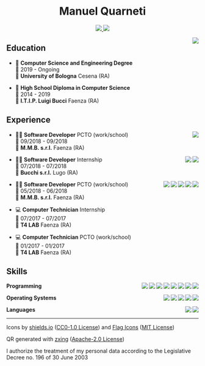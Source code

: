 <h1 align="center">Manuel Quarneti</h1>
<p align="center">
    <a href="mailto:manuelquarneti@gmail.com">
        <img src="https://img.shields.io/badge/email-manuelquarneti@gmail.com-D14836?logo=gmail&logoColor=white" />
    </a>
    <a href="https://www.linkedin.com/in/mquarneti/">
        <img src="https://img.shields.io/badge/linkedin-mquarneti-0077B5?logo=linkedin&logoColor=white" />
    </a>
</p>

<img align="right" src="https://zxing.org/w/chart?cht=qr&chs=230x230&chld=L&choe=UTF-8&chl=MECARD%3AN%3AManuel+Quarneti%3BURL%3Ahttps%5C%3A%2F%2Fquarno.xyz%3BEMAIL%3Amanuelquarneti%40gmail.com%3B%3B" />

## Education

- 📖 **Computer Science and Engineering Degree**\
📆 2019 - Ongoing\
📍 **University of Bologna** Cesena (RA)

- 📕 **High School Diploma in Computer Science**\
📆 2014 - 2019\
📍 **I.T.I.P. Luigi Bucci** Faenza (RA)

## Experience

<img align="right" src="https://img.shields.io/badge/c sharp-239120?logo=c-sharp&logoColor=white" />

- 👨‍💻 **Software Developer** PCTO (work/school)\
📆 09/2018 - 09/2018\
📍 **M.M.B. s.r.l.** Faenza (RA)

<img align="right" src="https://img.shields.io/badge/postgresql-336791?logo=postgresql&logoColor=white" />
<img align="right" src="https://img.shields.io/badge/python-3776AB?logo=python&logoColor=white" />

- 👨‍💻 **Software Developer** Internship\
📆 07/2018 - 07/2018\
📍 **Bucchi s.r.l.** Lugo (RA)

<img align="right" src="https://img.shields.io/badge/c sharp-239120?logo=c-sharp&logoColor=white" />
<img align="right" src="https://img.shields.io/badge/wordpress-21759B?logo=wordpress&logoColor=white" />
<img align="right" src="https://img.shields.io/badge/javascript-F7DF1E?logo=javascript&logoColor=white" />
<img align="right" src="https://img.shields.io/badge/css-1572B6?logo=css3&logoColor=white" />
<img align="right" src="https://img.shields.io/badge/html-E34F26?logo=html5&logoColor=white" />

- 👨‍💻 **Software Developer** PCTO (work/school)\
📆 05/2018 - 06/2018\
📍 **M.M.B. s.r.l.** Faenza (RA)

- 💻 **Computer Technician** Internship\
📆 07/2017 - 07/2017\
📍 **T4 LAB** Faenza (RA)

- 💻 **Computer Technician** PCTO (work/school)\
📆 01/2017 - 01/2017\
📍 **T4 LAB** Faenza (RA)

## Skills

<img align="right" src="https://img.shields.io/badge/(my)sql-4479A1?logo=mysql&logoColor=white" />
<img align="right" src="https://img.shields.io/badge/bash-4EAA25?logo=gnu-bash&logoColor=white" />
<img align="right" src="https://img.shields.io/badge/php-777BB4?logo=php&logoColor=white" />
<img align="right" src="https://img.shields.io/badge/go-00ADD8?logo=go&logoColor=white" />
<img align="right" src="https://img.shields.io/badge/python-3776AB?logo=python&logoColor=white" />
<img align="right" src="https://img.shields.io/badge/c sharp-239120?logo=c-sharp&logoColor=white" />
<img align="right" src="https://img.shields.io/badge/c++-00599C?logo=c%2B%2B&logoColor=white" />
<img align="right" src="https://img.shields.io/badge/c-A8B9CC?logo=c&logoColor=white" />

**Programming**

<img align="right" src="https://img.shields.io/badge/arch-1793D1?logo=arch-linux&logoColor=white" />
<img align="right" src="https://img.shields.io/badge/fedora-294172?logo=fedora&logoColor=white" />
<img align="right" src="https://img.shields.io/badge/debian-A81D33?logo=debian&logoColor=white" />
<img align="right" src="https://img.shields.io/badge/ubuntu-E95420?logo=ubuntu&logoColor=white" />
<img align="right" src="https://img.shields.io/badge/windows-0078D6?logo=windows&logoColor=white" />

**Operating Systems**

<img align="right" src="https://img.shields.io/badge/english-b2-blue?logo=data:image/svg%2bxml;base64,PHN2ZyB4bWxucz0iaHR0cDovL3d3dy53My5vcmcvMjAwMC9zdmciIGlkPSJmbGFnLWljb24tY3NzLWdiLWVuZyIgdmlld0JveD0iMCAwIDY0MCA0ODAiPgogIDxwYXRoIGZpbGw9IiNmZmYiIGQ9Ik0wIDBoNjQwdjQ4MEgweiIvPgogIDxwYXRoIGZpbGw9IiNjZTExMjQiIGQ9Ik0yODEuNiAwaDc2Ljh2NDgwaC03Ni44eiIvPgogIDxwYXRoIGZpbGw9IiNjZTExMjQiIGQ9Ik0wIDIwMS42aDY0MHY3Ni44SDB6Ii8+Cjwvc3ZnPgo=" />
<img align="right" src="https://img.shields.io/badge/italian-mother tongue-green?logo=data:image/svg%2bxml;base64,PHN2ZyB4bWxucz0iaHR0cDovL3d3dy53My5vcmcvMjAwMC9zdmciIGlkPSJmbGFnLWljb24tY3NzLWl0IiB2aWV3Qm94PSIwIDAgNjQwIDQ4MCI+DQogIDxnIGZpbGwtcnVsZT0iZXZlbm9kZCIgc3Ryb2tlLXdpZHRoPSIxcHQiPg0KICAgIDxwYXRoIGZpbGw9IiNmZmYiIGQ9Ik0wIDBoNjQwdjQ4MEgweiIvPg0KICAgIDxwYXRoIGZpbGw9IiMwMDkyNDYiIGQ9Ik0wIDBoMjEzLjN2NDgwSDB6Ii8+DQogICAgPHBhdGggZmlsbD0iI2NlMmIzNyIgZD0iTTQyNi43IDBINjQwdjQ4MEg0MjYuN3oiLz4NCiAgPC9nPg0KPC9zdmc+" />

**Languages**

---

Icons by [shields.io](https://simpleicons.org/) ([CC0-1.0 License](https://raw.githubusercontent.com/badges/shields/master/LICENSE)) and [Flag Icons](https://flagicons.lipis.dev/) ([MIT License](https://raw.githubusercontent.com/lipis/flag-icon-css/master/LICENSE))

QR generated with [zxing](https://github.com/zxing/zxing) ([Apache-2.0 License](https://raw.githubusercontent.com/zxing/zxing/master/LICENSE))

I authorize the treatment of my personal data according to the Legislative Decree no. 196 of 30 June 2003
